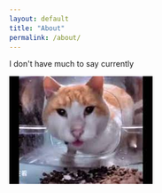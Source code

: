 ```yaml
---
layout: default
title: "About"
permalink: /about/
---
```

I don't have much to say currently

![Funny Cat](assets/images/funnycat.png)
